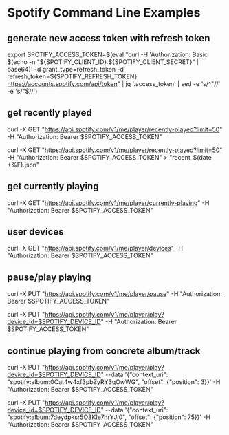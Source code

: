 # Spotify Command Line Examples

## generate new access token with refresh token

export SPOTIFY_ACCESS_TOKEN=$(eval "curl -H 'Authorization: Basic $(echo -n "${SPOTIFY_CLIENT_ID}:${SPOTIFY_CLIENT_SECRET}" | base64)' -d grant_type=refresh_token -d refresh_token=${SPOTIFY_REFRESH_TOKEN} https://accounts.spotify.com/api/token" | jq '.access_token' | sed -e 's/^"//' -e 's/"$//')

## get recently played

curl -X GET "https://api.spotify.com/v1/me/player/recently-played?limit=50" -H "Authorization: Bearer $SPOTIFY_ACCESS_TOKEN"

curl -X GET "https://api.spotify.com/v1/me/player/recently-played?limit=50" -H "Authorization: Bearer $SPOTIFY_ACCESS_TOKEN" > "recent_$(date +%F).json"

## get currently playing

curl -X GET "https://api.spotify.com/v1/me/player/currently-playing" -H "Authorization: Bearer $SPOTIFY_ACCESS_TOKEN"

## user devices

curl -X GET "https://api.spotify.com/v1/me/player/devices" -H "Authorization: Bearer $SPOTIFY_ACCESS_TOKEN"

## pause/play playing

curl -X PUT "https://api.spotify.com/v1/me/player/pause" -H "Authorization: Bearer $SPOTIFY_ACCESS_TOKEN"

curl -X PUT "https://api.spotify.com/v1/me/player/play?device_id=$SPOTIFY_DEVICE_ID" -H "Authorization: Bearer $SPOTIFY_ACCESS_TOKEN"

## continue playing from concrete album/track

curl -X PUT "https://api.spotify.com/v1/me/player/play?device_id=$SPOTIFY_DEVICE_ID" --data '{"context_uri": "spotify:album:0Cat4w4xf3pbZyRY3qOwWG", "offset": {"position": 3}}' -H "Authorization: Bearer $SPOTIFY_ACCESS_TOKEN"

curl -X PUT "https://api.spotify.com/v1/me/player/play?device_id=$SPOTIFY_DEVICE_ID" --data '{"context_uri": "spotify:album:7deydpksr5O8KIe7nrYJj0", "offset": {"position": 75}}' -H "Authorization: Bearer $SPOTIFY_ACCESS_TOKEN"

